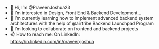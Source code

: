 - 👋 Hi, I’m @PraveenJoshua23
- 👀 I’m interested in Design, Front End & Backend Development...
- 🌱 I’m currently learning how to implement advanced backend system architectures with the help of @airtribe Backend Launchpad Program
- 💞️ I’m looking to collaborate on frontend and backend projects
- 📫 How to reach me: On LinkedIn: https://in.linkedin.com/in/praveenjoshua


